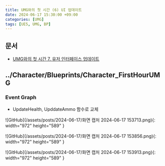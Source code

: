 ```yaml
---
title: UMG와의 첫 시간 (6) UI 업데이트
date: 2024-06-17 15:30:00 +09:00
categories: [UMG]
tags: [UE5, UMG, BP]
---
```


## 문서

- [UMG와의 첫 시간 7. 유저 인터페이스 업데이트](https://dev.epicgames.com/community/learning/courses/Q7l/unreal-engine-umg/DbpE/unreal-engine-6dd01c)

## ../Character/Blueprints/Character_FirstHourUMG

### Event Graph

- UpdateHealth, UpddateAmmo 함수로 교체

![GitHub](/assets/posts/2024-06-17/화면 캡처 2024-06-17 153713.png){: width="972" height="589" }

![GitHub](/assets/posts/2024-06-17/화면 캡처 2024-06-17 153856.png){: width="972" height="589" }

![GitHub](/assets/posts/2024-06-17/화면 캡처 2024-06-17 153913.png){: width="972" height="589" }

